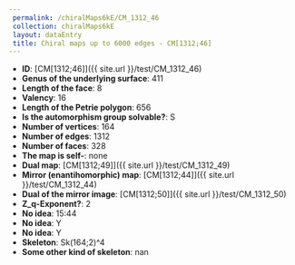 ```yaml
--- 
 permalink: /chiralMaps6kE/CM_1312_46 
 collection: chiralMaps6kE
 layout: dataEntry
 title: Chiral maps up to 6000 edges - CM[1312;46]
---
```


- **ID**: [CM[1312;46]]({{ site.url }}/test/CM_1312_46)
- **Genus of the underlying surface**: 411
- **Length of the face**: 8
- **Valency**: 16
- **Length of the Petrie polygon**: 656
- **Is the automorphism group solvable?**: S
- **Number of vertices**: 164
- **Number of edges**: 1312
- **Number of faces**: 328
- **The map is self-**: none
- **Dual map**: [CM[1312;49]]({{ site.url }}/test/CM_1312_49)
- **Mirror (enantihomorphic) map**: [CM[1312;44]]({{ site.url }}/test/CM_1312_44)
- **Dual of the mirror image**: [CM[1312;50]]({{ site.url }}/test/CM_1312_50)
- **Z_q-Exponent?**: 2
- **No idea**:  15:44
- **No idea**: Y
- **No idea**: Y
- **Skeleton**: Sk(164;2)^4
- **Some other kind of skeleton**: nan
